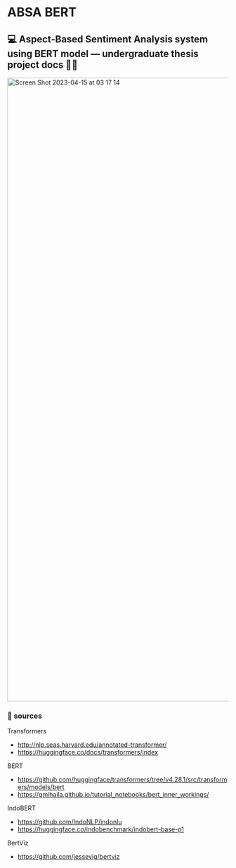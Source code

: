# ABSA BERT 
## :computer: Aspect-Based Sentiment Analysis system using BERT model — undergraduate thesis project docs :woman_student:
<img width="1416" alt="Screen Shot 2023-04-15 at 03 17 14" src="https://user-images.githubusercontent.com/50274165/232146862-741150e4-3907-40aa-8046-cdb734541041.png">

### :paperclip: sources

Transformers 
- http://nlp.seas.harvard.edu/annotated-transformer/
- https://huggingface.co/docs/transformers/index

BERT 
- https://github.com/huggingface/transformers/tree/v4.28.1/src/transformers/models/bert
- https://gmihaila.github.io/tutorial_notebooks/bert_inner_workings/

IndoBERT
- https://github.com/IndoNLP/indonlu
- https://huggingface.co/indobenchmark/indobert-base-p1

BertViz 
- https://github.com/jessevig/bertviz
